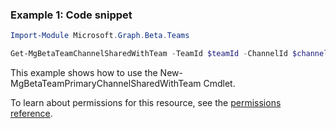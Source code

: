 ### Example 1: Code snippet

```powershell
Import-Module Microsoft.Graph.Beta.Teams

Get-MgBetaTeamChannelSharedWithTeam -TeamId $teamId -ChannelId $channelId
```
This example shows how to use the New-MgBetaTeamPrimaryChannelSharedWithTeam Cmdlet.

To learn about permissions for this resource, see the [permissions reference](/graph/permissions-reference).

